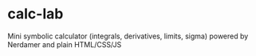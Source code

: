 # calc-lab
Mini symbolic calculator (integrals, derivatives, limits, sigma) powered by Nerdamer and plain HTML/CSS/JS
